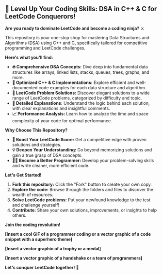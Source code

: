 ##  🚀  Level Up Your Coding Skills: DSA in C++ & C for LeetCode Conquerors! 

**Are you ready to dominate LeetCode and become a coding ninja?** ⚔️ 

This repository is your one-stop shop for mastering Data Structures and Algorithms (DSA) using C++ and C, specifically tailored for competitive programming and LeetCode challenges. 

**Here's what you'll find:**

* **🔥  Comprehensive DSA Concepts:** Dive deep into fundamental data structures like arrays, linked lists, stacks, queues, trees, graphs, and more. 
* **💪  Optimized C++ & C Implementations:** Explore efficient and well-documented code examples for each data structure and algorithm.
* **🎯  LeetCode Problem Solutions:**  Discover elegant solutions to a wide range of LeetCode problems, categorized by difficulty and topic.
* **🧠  Detailed Explanations:**  Understand the logic behind each solution, with clear explanations and insightful comments.
* **📈  Performance Analysis:**  Learn how to analyze the time and space complexity of your code for optimal performance.

**Why Choose This Repository?**

* **🚀  Boost Your LeetCode Score:**  Get a competitive edge with proven solutions and strategies.
* **💡  Deepen Your Understanding:**  Go beyond memorizing solutions and gain a true grasp of DSA concepts.
* **👨‍💻  Become a Better Programmer:**  Develop your problem-solving skills and write cleaner, more efficient code.

**Let's Get Started!**

1. **Fork this repository:** Click the "Fork" button to create your own copy.
2. **Explore the code:** Browse through the folders and files to discover the wealth of resources.
3. **Solve LeetCode problems:**  Put your newfound knowledge to the test and challenge yourself!
4. **Contribute:**  Share your own solutions, improvements, or insights to help others.

**Join the coding revolution!** 

**[Insert a cool GIF of a programmer coding or a vector graphic of a code snippet with a superhero theme]**

**[Insert a vector graphic of a trophy or a medal]**

**[Insert a vector graphic of a handshake or a team of programmers]**

**Let's conquer LeetCode together!** 🤝